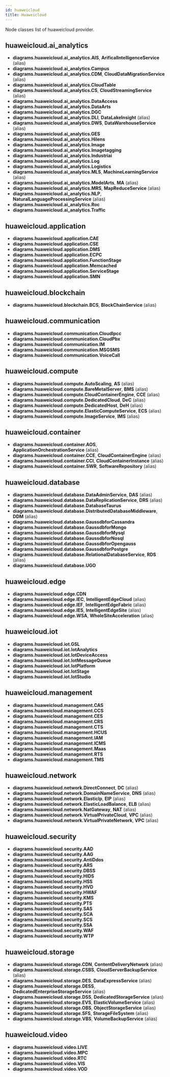 ```yaml
---
id: huaweicloud
title: Huaweicloud
---
```


Node classes list of huaweicloud provider.

## huaweicloud.ai_analytics

- **diagrams.huaweicloud.ai_analytics.AIS**, **ArificalIntelligenceService** (alias)
- **diagrams.huaweicloud.ai_analytics.Campus**
- **diagrams.huaweicloud.ai_analytics.CDM**, **CloudDataMigrationService** (alias)
- **diagrams.huaweicloud.ai_analytics.CloudTable**
- **diagrams.huaweicloud.ai_analytics.CS**, **CloudStreamingService** (alias)
- **diagrams.huaweicloud.ai_analytics.DataAccess**
- **diagrams.huaweicloud.ai_analytics.DataArts**
- **diagrams.huaweicloud.ai_analytics.DGC**
- **diagrams.huaweicloud.ai_analytics.DLI**, **DataLakeInsight** (alias)
- **diagrams.huaweicloud.ai_analytics.DWS**, **DataWarehouseService** (alias)
- **diagrams.huaweicloud.ai_analytics.GES**
- **diagrams.huaweicloud.ai_analytics.Hilens**
- **diagrams.huaweicloud.ai_analytics.Image**
- **diagrams.huaweicloud.ai_analytics.Imagetagging**
- **diagrams.huaweicloud.ai_analytics.Industriai**
- **diagrams.huaweicloud.ai_analytics.Log**
- **diagrams.huaweicloud.ai_analytics.Logistics**
- **diagrams.huaweicloud.ai_analytics.MLS**, **MachineLearningService** (alias)
- **diagrams.huaweicloud.ai_analytics.ModelArts**, **MA** (alias)
- **diagrams.huaweicloud.ai_analytics.MRS**, **MapReduceService** (alias)
- **diagrams.huaweicloud.ai_analytics.NLP**, **NaturalLanguageProcessingService** (alias)
- **diagrams.huaweicloud.ai_analytics.Roc**
- **diagrams.huaweicloud.ai_analytics.Traffic**

## huaweicloud.application

- **diagrams.huaweicloud.application.CAE**
- **diagrams.huaweicloud.application.CSE**
- **diagrams.huaweicloud.application.DMS**
- **diagrams.huaweicloud.application.ECPC**
- **diagrams.huaweicloud.application.FunctionStage**
- **diagrams.huaweicloud.application.Memcached**
- **diagrams.huaweicloud.application.ServiceStage**
- **diagrams.huaweicloud.application.SMN**

## huaweicloud.blockchain

- **diagrams.huaweicloud.blockchain.BCS**, **BlockChainService** (alias)

## huaweicloud.communication

- **diagrams.huaweicloud.communication.CloudIpcc**
- **diagrams.huaweicloud.communication.CloudPbx**
- **diagrams.huaweicloud.communication.IM**
- **diagrams.huaweicloud.communication.MSGSMS**
- **diagrams.huaweicloud.communication.VoiceCall**

## huaweicloud.compute

- **diagrams.huaweicloud.compute.AutoScaling**, **AS** (alias)
- **diagrams.huaweicloud.compute.BareMetalServer**, **BMS** (alias)
- **diagrams.huaweicloud.compute.CloudContainerEngine**, **CCE** (alias)
- **diagrams.huaweicloud.compute.DedicatedCloud**, **DeC** (alias)
- **diagrams.huaweicloud.compute.DedicatedHost**, **DeH** (alias)
- **diagrams.huaweicloud.compute.ElasticComputeService**, **ECS** (alias)
- **diagrams.huaweicloud.compute.ImageService**, **IMS** (alias)

## huaweicloud.container

- **diagrams.huaweicloud.container.AOS**, **ApplicationOrchestrationService** (alias)
- **diagrams.huaweicloud.container.CCE**, **CloudContainerEngine** (alias)
- **diagrams.huaweicloud.container.CCI**, **CloudContainerInstance** (alias)
- **diagrams.huaweicloud.container.SWR**, **SoftwareRepository** (alias)

## huaweicloud.database

- **diagrams.huaweicloud.database.DataAdminService**, **DAS** (alias)
- **diagrams.huaweicloud.database.DataReplicationService**, **DRS** (alias)
- **diagrams.huaweicloud.database.DatabaseTaurus**
- **diagrams.huaweicloud.database.DistributedDatabaseMiddleware**, **DDM** (alias)
- **diagrams.huaweicloud.database.GaussdbforCassandra**
- **diagrams.huaweicloud.database.GaussdbforMongo**
- **diagrams.huaweicloud.database.GaussdbforMysql**
- **diagrams.huaweicloud.database.GaussdbforNosql**
- **diagrams.huaweicloud.database.GaussdbforOpengauss**
- **diagrams.huaweicloud.database.GaussdbforPostgre**
- **diagrams.huaweicloud.database.RelationalDatabaseService**, **RDS** (alias)
- **diagrams.huaweicloud.database.UGO**

## huaweicloud.edge

- **diagrams.huaweicloud.edge.CDN**
- **diagrams.huaweicloud.edge.IEC**, **IntelligentEdgeCloud** (alias)
- **diagrams.huaweicloud.edge.IEF**, **IntelligentEdgeFabric** (alias)
- **diagrams.huaweicloud.edge.IES**, **IntelligentEdgeSite** (alias)
- **diagrams.huaweicloud.edge.WSA**, **WholeSiteAcceleration** (alias)

## huaweicloud.iot

- **diagrams.huaweicloud.iot.GSL**
- **diagrams.huaweicloud.iot.IotAnalytics**
- **diagrams.huaweicloud.iot.IotDeviceAccess**
- **diagrams.huaweicloud.iot.IotMessageQueue**
- **diagrams.huaweicloud.iot.IotPlatform**
- **diagrams.huaweicloud.iot.IotStage**
- **diagrams.huaweicloud.iot.IotStudio**

## huaweicloud.management

- **diagrams.huaweicloud.management.CAS**
- **diagrams.huaweicloud.management.CCS**
- **diagrams.huaweicloud.management.CES**
- **diagrams.huaweicloud.management.CRS**
- **diagrams.huaweicloud.management.CTS**
- **diagrams.huaweicloud.management.HCUS**
- **diagrams.huaweicloud.management.IAM**
- **diagrams.huaweicloud.management.ICMS**
- **diagrams.huaweicloud.management.Maas**
- **diagrams.huaweicloud.management.RTS**
- **diagrams.huaweicloud.management.TMS**

## huaweicloud.network

- **diagrams.huaweicloud.network.DirectConnect**, **DC** (alias)
- **diagrams.huaweicloud.network.DomainNameService**, **DNS** (alias)
- **diagrams.huaweicloud.network.ElasticIp**, **EIP** (alias)
- **diagrams.huaweicloud.network.ElasticLoadBalance**, **ELB** (alias)
- **diagrams.huaweicloud.network.NatGateway**, **NAT** (alias)
- **diagrams.huaweicloud.network.VirtualPrivateCloud**, **VPC** (alias)
- **diagrams.huaweicloud.network.VirtualPrivateNetwork**, **VPC** (alias)

## huaweicloud.security

- **diagrams.huaweicloud.security.AAD**
- **diagrams.huaweicloud.security.AAG**
- **diagrams.huaweicloud.security.AntiDdos**
- **diagrams.huaweicloud.security.ARS**
- **diagrams.huaweicloud.security.DBSS**
- **diagrams.huaweicloud.security.HIDS**
- **diagrams.huaweicloud.security.HSS**
- **diagrams.huaweicloud.security.HVD**
- **diagrams.huaweicloud.security.HWAF**
- **diagrams.huaweicloud.security.KMS**
- **diagrams.huaweicloud.security.PTS**
- **diagrams.huaweicloud.security.SAS**
- **diagrams.huaweicloud.security.SCA**
- **diagrams.huaweicloud.security.SCS**
- **diagrams.huaweicloud.security.SSA**
- **diagrams.huaweicloud.security.WAF**
- **diagrams.huaweicloud.security.WTP**

## huaweicloud.storage

- **diagrams.huaweicloud.storage.CDN**, **ContentDeliveryNetwork** (alias)
- **diagrams.huaweicloud.storage.CSBS**, **CloudServerBackupService** (alias)
- **diagrams.huaweicloud.storage.DES**, **DataExpressService** (alias)
- **diagrams.huaweicloud.storage.DESS**, **DedicatedEnterpriseStorageService** (alias)
- **diagrams.huaweicloud.storage.DSS**, **DedicatedStorageService** (alias)
- **diagrams.huaweicloud.storage.EVS**, **ElasticVolumeService** (alias)
- **diagrams.huaweicloud.storage.OBS**, **ObjectStorageService** (alias)
- **diagrams.huaweicloud.storage.SFS**, **StorageFileSystem** (alias)
- **diagrams.huaweicloud.storage.VBS**, **VolumeBackupService** (alias)

## huaweicloud.video

- **diagrams.huaweicloud.video.LIVE**
- **diagrams.huaweicloud.video.MPC**
- **diagrams.huaweicloud.video.RTC**
- **diagrams.huaweicloud.video.VIS**
- **diagrams.huaweicloud.video.VOD**
